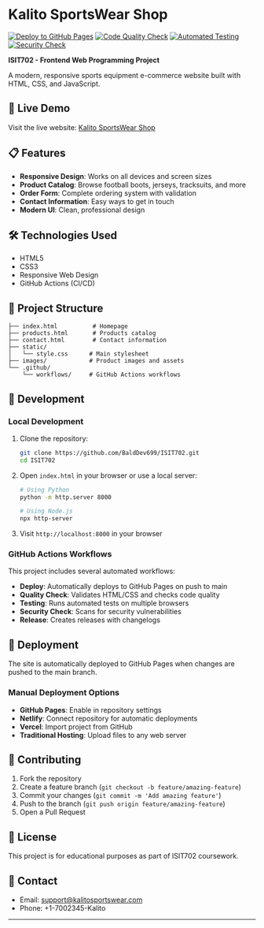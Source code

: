 # Kalito SportsWear Shop

[![Deploy to GitHub Pages](https://github.com/BaldDev699/ISIT702/actions/workflows/deploy.yml/badge.svg)](https://github.com/BaldDev699/ISIT702/actions/workflows/deploy.yml)
[![Code Quality Check](https://github.com/BaldDev699/ISIT702/actions/workflows/quality-check.yml/badge.svg)](https://github.com/BaldDev699/ISIT702/actions/workflows/quality-check.yml)
[![Automated Testing](https://github.com/BaldDev699/ISIT702/actions/workflows/testing.yml/badge.svg)](https://github.com/BaldDev699/ISIT702/actions/workflows/testing.yml)
[![Security Check](https://github.com/BaldDev699/ISIT702/actions/workflows/security-check.yml/badge.svg)](https://github.com/BaldDev699/ISIT702/actions/workflows/security-check.yml)

**ISIT702 - Frontend Web Programming Project**

A modern, responsive sports equipment e-commerce website built with HTML, CSS, and JavaScript.

## 🚀 Live Demo

Visit the live website: [Kalito SportsWear Shop](https://balddev699.github.io/ISIT702/)

## 📋 Features

- **Responsive Design**: Works on all devices and screen sizes
- **Product Catalog**: Browse football boots, jerseys, tracksuits, and more
- **Order Form**: Complete ordering system with validation
- **Contact Information**: Easy ways to get in touch
- **Modern UI**: Clean, professional design

## 🛠️ Technologies Used

- HTML5
- CSS3
- Responsive Web Design
- GitHub Actions (CI/CD)

## 📁 Project Structure

```
├── index.html          # Homepage
├── products.html       # Products catalog
├── contact.html        # Contact information
├── static/
│   └── style.css      # Main stylesheet
├── images/            # Product images and assets
└── .github/
    └── workflows/     # GitHub Actions workflows
```

## 🔧 Development

### Local Development

1. Clone the repository:
   ```bash
   git clone https://github.com/BaldDev699/ISIT702.git
   cd ISIT702
   ```

2. Open `index.html` in your browser or use a local server:
   ```bash
   # Using Python
   python -m http.server 8000
   
   # Using Node.js
   npx http-server
   ```

3. Visit `http://localhost:8000` in your browser

### GitHub Actions Workflows

This project includes several automated workflows:

- **Deploy**: Automatically deploys to GitHub Pages on push to main
- **Quality Check**: Validates HTML/CSS and checks code quality
- **Testing**: Runs automated tests on multiple browsers
- **Security Check**: Scans for security vulnerabilities
- **Release**: Creates releases with changelogs

## 🚀 Deployment

The site is automatically deployed to GitHub Pages when changes are pushed to the main branch.

### Manual Deployment Options

- **GitHub Pages**: Enable in repository settings
- **Netlify**: Connect repository for automatic deployments
- **Vercel**: Import project from GitHub
- **Traditional Hosting**: Upload files to any web server

## 🤝 Contributing

1. Fork the repository
2. Create a feature branch (`git checkout -b feature/amazing-feature`)
3. Commit your changes (`git commit -m 'Add amazing feature'`)
4. Push to the branch (`git push origin feature/amazing-feature`)
5. Open a Pull Request

## 📝 License

This project is for educational purposes as part of ISIT702 coursework.

## 👥 Contact

- Email: support@kalitosportswear.com
- Phone: +1-7002345-Kalito

---

